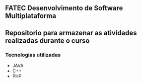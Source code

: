 ## FATEC Desenvolvimento de Software Multiplataforma
## Repositorio para armazenar as atividades realizadas durante o curso

### Tecnologias utilizadas
- JAVA
- C++
- PHP
